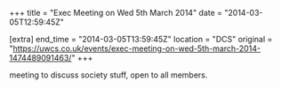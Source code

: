 +++
title = "Exec Meeting on Wed 5th March 2014"
date = "2014-03-05T12:59:45Z"

[extra]
end_time = "2014-03-05T13:59:45Z"
location = "DCS"
original = "https://uwcs.co.uk/events/exec-meeting-on-wed-5th-march-2014-1474489091463/"
+++

meeting to discuss society stuff, open to all members.

